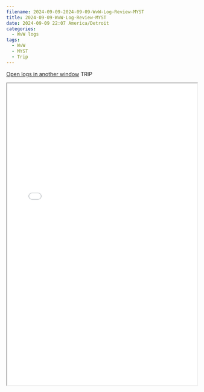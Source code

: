 ```yaml
---
filename: 2024-09-09-2024-09-09-WvW-Log-Review-MYST
title: 2024-09-09-WvW-Log-Review-MYST
date: 2024-09-09 22:07 America/Detroit
categories:
  - WvW logs
tags:
  - WvW
  - MYST
  - Trip
---
```

 <a href="/assets/wvwlogs/reports20240909_MYST.html#202409092202-WvW-Log-Review" target="_blank">Open logs in another window</a> TRIP

<iframe src="/assets/wvwlogs/reports20240909_MYST.html#202409092202-WvW-Log-Review" width="100%" height="800" style="display:block; margin: 0 auto;"> </iframe>